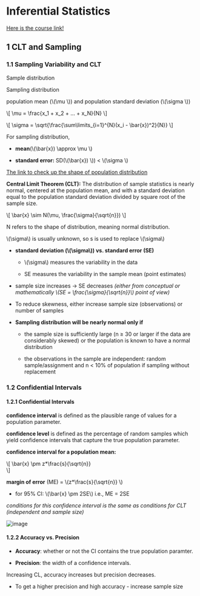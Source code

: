 # Inferential Statistics

[Here is the course link!](https://www.coursera.org/learn/inferential-statistics-intro/home/welcome)


## 1 CLT and Sampling

### 1.1 Sampling Variability and CLT


Sample distribution

Sampling distribution

population mean (\\(\mu \\)) and population standard deviation (\\(\sigma \\))

\\[
    \mu = \frac{x_1 + x_2 + ... + x_N}{N}
 \\]

 \\[
    \sigma = \sqrt{\frac{\sum\limits_{i=1}^{N}(x_i - \bar{x})^2}{N}}
 \\]

 For sampling distribution, 

 * **mean**(\\(\bar{x}) \approx \mu \\) 

 * **standard error:**  SD(\\(\bar{x}) \\)) < \\(\sigma \\)

 [The link to check up the shape of population distribution](https://gallery.shinyapps.io/CLT_mean/)


**Central Limit Theorem (CLT):** The distribution of sample statistics is nearly normal, centered at the population mean, and with a standard deviation equal to the population standard deviation divided by square root of the sample size.

\\[
    \bar{x} \sim N(\mu, \frac{\sigma}{\sqrt{n}}) 
\\]

N refers to the shape of distribution, meaning normal distribution.

\\(\sigma\\) is usually unknown, so s is used to replace \\(\sigma\\)


* **standard deviation (\\(\sigma\\)) vs. standard error (SE)**

    - \\(\sigma\\) measures the variability in the data

    - SE measures the variability in the sample mean (point estimates)


* sample size increases -> SE decreases *(either from conceptual or mathematically \\(SE = \frac{\sigma}{\sqrt{n}}\\) point of view)*

* To reduce skewness, either increase sample size (observations) or number of samples

* **Sampling distribution will be nearly normal only if**

    - the sample size is sufficiently large (n ≥ 30 or larger if the data are considerably skewed) or the population is known to have a normal distribution

    - the observations in the sample are independent: random sample/assignment and n < 10% of population if sampling without replacement

### 1.2 Confidential Intervals

#### 1.2.1 Confidential Intervals

**confidence interval** is defined as the plausible range of values for a population parameter. 

**confidence level** is defined as the percentage of random samples which  yield confidence intervals that capture the true population parameter.

**confidence interval for a population mean:**

\\[
    \bar{x} \pm z*\frac{s}{\sqrt{n}}        
\\] 
    
**margin of error** (ME) = \\(z*\frac{s}{\sqrt{n}} \\)

- for 95% CI: \\(\bar{x} \pm 2SE\\) i.e., ME = 2SE

*conditions for this confidence interval is the same as conditions for CLT (independent and sample size)*

![image](https://user-images.githubusercontent.com/41487483/119108985-0fff2a80-ba21-11eb-85e6-edf4997e6839.png)


#### 1.2.2 Accuracy vs. Precision

* **Accuracy**: whether or not the CI contains the true population paramter.

* **Precision**: the width of a confidence intervals.

Increasing CL, accuracy increases but precision decreases.

* To get a higher precision and high accuracy - increase sample size
